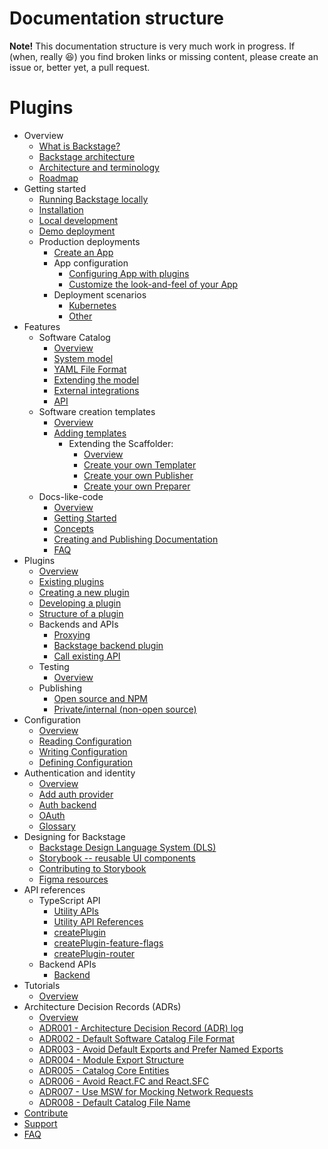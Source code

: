 # Documentation structure

**Note!** This documentation structure is very much work in progress. If (when,
really 😆) you find broken links or missing content, please create an issue or,
better yet, a pull request.

# Plugins

- Overview
  - [What is Backstage?](overview/what-is-backstage.md)
  - [Backstage architecture](overview/architecture-overview.md)
  - [Architecture and terminology](overview/architecture-terminology.md)
  - [Roadmap](overview/roadmap.md)
- Getting started
  - [Running Backstage locally](getting-started/index.md)
  - [Installation](getting-started/installation.md)
  - [Local development](getting-started/development-environment.md)
  - [Demo deployment](https://backstage-demo.roadie.io)
  - Production deployments
    - [Create an App](getting-started/create-an-app.md)
    - App configuration
      - [Configuring App with plugins](getting-started/configure-app-with-plugins.md)
      - [Customize the look-and-feel of your App](getting-started/app-custom-theme.md)
    - Deployment scenarios
      - [Kubernetes](getting-started/deployment-k8s.md)
      - [Other](getting-started/deployment-other.md)
- Features
  - Software Catalog
    - [Overview](features/software-catalog/index.md)
    - [System model](features/software-catalog/system-model.md)
    - [YAML File Format](features/software-catalog/descriptor-format.md)
    - [Extending the model](features/software-catalog/extending-the-model.md)
    - [External integrations](features/software-catalog/external-integrations.md)
    - [API](features/software-catalog/api.md)
  - Software creation templates
    - [Overview](features/software-templates/index.md)
    - [Adding templates](features/software-templates/adding-templates.md)
      - Extending the Scaffolder:
        - [Overview](features/software-templates/extending/index.md)
        - [Create your own Templater](features/software-templates/extending/create-your-own-templater.md)
        - [Create your own Publisher](features/software-templates/extending/create-your-own-publisher.md)
        - [Create your own Preparer](features/software-templates/extending/create-your-own-preparer.md)
  - Docs-like-code
    - [Overview](features/techdocs/README.md)
    - [Getting Started](features/techdocs/getting-started.md)
    - [Concepts](features/techdocs/concepts.md)
    - [Creating and Publishing Documentation](features/techdocs/creating-and-publishing.md)
    - [FAQ](features/techdocs/FAQ.md)
- Plugins
  - [Overview](plugins/index.md)
  - [Existing plugins](plugins/existing-plugins.md)
  - [Creating a new plugin](plugins/create-a-plugin.md)
  - [Developing a plugin](plugins/plugin-development.md)
  - [Structure of a plugin](plugins/structure-of-a-plugin.md)
  - Backends and APIs
    - [Proxying](plugins/proxying.md)
    - [Backstage backend plugin](plugins/backend-plugin.md)
    - [Call existing API](plugins/call-existing-api.md)
  - Testing
    - [Overview](plugins/testing.md)
  - Publishing
    - [Open source and NPM](plugins/publishing.md)
    - [Private/internal (non-open source)](plugins/publish-private.md)
- Configuration
  - [Overview](conf/index.md)
  - [Reading Configuration](conf/reading.md)
  - [Writing Configuration](conf/writing.md)
  - [Defining Configuration](conf/defining.md)
- Authentication and identity
  - [Overview](auth/index.md)
  - [Add auth provider](auth/add-auth-provider.md)
  - [Auth backend](auth/auth-backend.md)
  - [OAuth](auth/oauth.md)
  - [Glossary](auth/glossary.md)
- Designing for Backstage
  - [Backstage Design Language System (DLS)](dls/design.md)
  - [Storybook -- reusable UI components](http://backstage.io/storybook)
  - [Contributing to Storybook](dls/contributing-to-storybook.md)
  - [Figma resources](dls/figma.md)
- API references
  - TypeScript API
    - [Utility APIs](api/utility-apis.md)
    - [Utility API References](reference/utility-apis/README.md)
    - [createPlugin](reference/createPlugin.md)
    - [createPlugin-feature-flags](reference/createPlugin-feature-flags.md)
    - [createPlugin-router](reference/createPlugin-router.md)
  - Backend APIs
    - [Backend](api/backend.md)
- Tutorials
  - [Overview](tutorials/index.md)
- Architecture Decision Records (ADRs)
  - [Overview](architecture-decisions/index.md)
  - [ADR001 - Architecture Decision Record (ADR) log](architecture-decisions/adr001-add-adr-log.md)
  - [ADR002 - Default Software Catalog File Format](architecture-decisions/adr002-default-catalog-file-format.md)
  - [ADR003 - Avoid Default Exports and Prefer Named Exports](architecture-decisions/adr003-avoid-default-exports.md)
  - [ADR004 - Module Export Structure](architecture-decisions/adr004-module-export-structure.md)
  - [ADR005 - Catalog Core Entities](architecture-decisions/adr005-catalog-core-entities.md)
  - [ADR006 - Avoid React.FC and React.SFC](architecture-decisions/adr006-avoid-react-fc.md)
  - [ADR007 - Use MSW for Mocking Network Requests](architecture-decisions/adr007-use-msw-to-mock-service-requests.md)
  - [ADR008 - Default Catalog File Name](architecture-decisions/adr008-default-catalog-file-name.md)
- [Contribute](../CONTRIBUTING.md)
- [Support](overview/support.md)
- [FAQ](FAQ.md)

